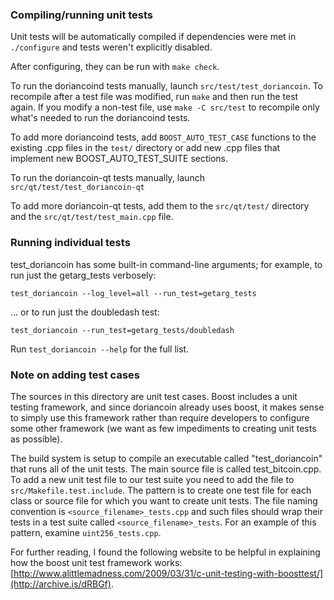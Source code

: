 ### Compiling/running unit tests

Unit tests will be automatically compiled if dependencies were met in `./configure`
and tests weren't explicitly disabled.

After configuring, they can be run with `make check`.

To run the doriancoind tests manually, launch `src/test/test_doriancoin`. To recompile
after a test file was modified, run `make` and then run the test again. If you
modify a non-test file, use `make -C src/test` to recompile only what's needed
to run the doriancoind tests.

To add more doriancoind tests, add `BOOST_AUTO_TEST_CASE` functions to the existing
.cpp files in the `test/` directory or add new .cpp files that
implement new BOOST_AUTO_TEST_SUITE sections.

To run the doriancoin-qt tests manually, launch `src/qt/test/test_doriancoin-qt`

To add more doriancoin-qt tests, add them to the `src/qt/test/` directory and
the `src/qt/test/test_main.cpp` file.

### Running individual tests

test_doriancoin has some built-in command-line arguments; for
example, to run just the getarg_tests verbosely:

    test_doriancoin --log_level=all --run_test=getarg_tests

... or to run just the doubledash test:

    test_doriancoin --run_test=getarg_tests/doubledash

Run `test_doriancoin --help` for the full list.

### Note on adding test cases

The sources in this directory are unit test cases.  Boost includes a
unit testing framework, and since doriancoin already uses boost, it makes
sense to simply use this framework rather than require developers to
configure some other framework (we want as few impediments to creating
unit tests as possible).

The build system is setup to compile an executable called "test_doriancoin"
that runs all of the unit tests.  The main source file is called
test_bitcoin.cpp. To add a new unit test file to our test suite you need
to add the file to `src/Makefile.test.include`. The pattern is to create
one test file for each class or source file for which you want to create
unit tests.  The file naming convention is `<source_filename>_tests.cpp`
and such files should wrap their tests in a test suite
called `<source_filename>_tests`. For an example of this pattern,
examine `uint256_tests.cpp`.

For further reading, I found the following website to be helpful in
explaining how the boost unit test framework works:
[http://www.alittlemadness.com/2009/03/31/c-unit-testing-with-boosttest/](http://archive.is/dRBGf).
